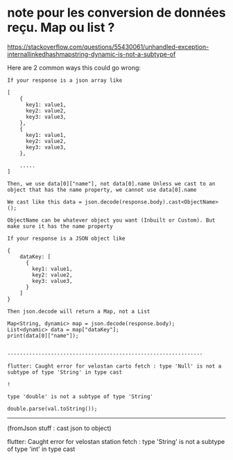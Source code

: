 # note pour les conversion de données reçu. Map ou list ?

https://stackoverflow.com/questions/55430061/unhandled-exception-internallinkedhashmapstring-dynamic-is-not-a-subtype-of

Here are 2 common ways this could go wrong:

    If your response is a json array like

    [
        {
          key1: value1,
          key2: value2,
          key3: value3,
        },
        {
          key1: value1,
          key2: value2,
          key3: value3,
        },

        .....
    ] 

    Then, we use data[0]["name"], not data[0].name Unless we cast to an object that has the name property, we cannot use data[0].name

    We cast like this data = json.decode(response.body).cast<ObjectName>();

    ObjectName can be whatever object you want (Inbuilt or Custom). But make sure it has the name property

    If your response is a JSON object like

    {
        dataKey: [
          {
            key1: value1,
            key2: value2,
            key3: value3,
          } 
        ] 
    }

    Then json.decode will return a Map, not a List

    Map<String, dynamic> map = json.decode(response.body);
    List<dynamic> data = map["dataKey"];
    print(data[0]["name"]);


    ---------------------------------------------------------------

    flutter: Caught error for velostan carto fetch : type 'Null' is not a subtype of type 'String' in type cast

    !

    type 'double' is not a subtype of type 'String'

    double.parse(val.toString());


-----------------------------------

(fromJson stuff : cast json to object)

flutter: Caught error for velostan station fetch : type 'String' is not a subtype of type 'int' in type cast
